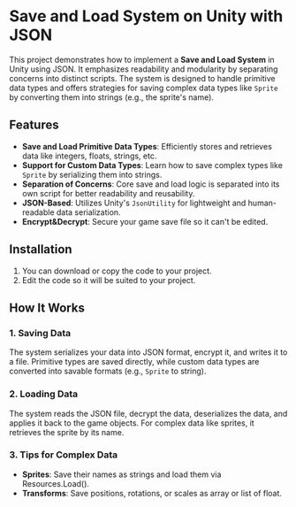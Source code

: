 # Save and Load System on Unity with JSON  

This project demonstrates how to implement a **Save and Load System** in Unity using JSON. It emphasizes readability and modularity by separating concerns into distinct scripts. The system is designed to handle primitive data types and offers strategies for saving complex data types like `Sprite` by converting them into strings (e.g., the sprite's name).  

## Features  
- **Save and Load Primitive Data Types**: Efficiently stores and retrieves data like integers, floats, strings, etc.  
- **Support for Custom Data Types**: Learn how to save complex types like `Sprite` by serializing them into strings.  
- **Separation of Concerns**: Core save and load logic is separated into its own script for better readability and reusability.  
- **JSON-Based**: Utilizes Unity's `JsonUtility` for lightweight and human-readable data serialization.  
- **Encrypt&Decrypt**: Secure your game save file so it can't be edited.  

## Installation  
1. You can download or copy the code to your project.  
2. Edit the code so it will be suited to your project. 

## How It Works  
### 1. Saving Data  
The system serializes your data into JSON format, encrypt it, and writes it to a file. Primitive types are saved directly, while custom data types are converted into savable formats (e.g., `Sprite` to string).  

### 2. Loading Data
The system reads the JSON file, decrypt the data, deserializes the data, and applies it back to the game objects. For complex data like sprites, it retrieves the sprite by its name.

### 3. Tips for Complex Data
- **Sprites**: Save their names as strings and load them via Resources.Load<Sprite>().
- **Transforms**: Save positions, rotations, or scales as array or list of float.
